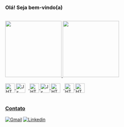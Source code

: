 ### Olá! Seja bem-vindo(a)

<br>
 <div>
  <a href="https://github.com/joaokalin">
  <img height="180em" src="https://github-readme-stats.vercel.app/api?username=joaokalin&show_icons=true&theme=radical&include_all_commits=true&count_private=true"/>
  <img height="180em" src="https://github-readme-stats.vercel.app/api/top-langs/?username=joaokalin&layout=compact&langs_count=6&theme=radical"/>
</div>


<br>
<div>
<img align="center" alt="HTML" height="30" width="30" src="https://icongr.am/devicon/csharp-original.svg?size=148&color=46006b">
<img align="center" alt="Js" height="30" width="30"  style='padding-right:10px;' src="https://icongr.am/devicon/javascript-original.svg?size=148&color=46006b">
<img align="center" alt="HTML" height="30" width="30" src="https://icongr.am/devicon/redis-original.svg?size=148&color=46006b">
<img align="center" alt="Js" height="30" width="30" src="https://icongr.am/devicon/postgresql-original.svg?size=148&color=46006b">
<img align="center" alt="HTML" height="30" width="30" style='padding-right:10px;' src="https://icongr.am/devicon/mongodb-original-wordmark.svg?size=148&color=46006b">
<img align="center" alt="HTML" height="30" width="30" src="https://www.vectorlogo.zone/logos/rabbitmq/rabbitmq-icon.svg">
<img align="center" alt="HTML" height="30" width="30" src="https://pics.freeicons.io/uploads/icons/png/625237101536207297-512.png">
</div>
<br>

### Contato

[![Gmail](https://img.shields.io/badge/Gmail-D14836?style=for-the-badge&logo=gmail&logoColor=white)](mailto:vasconcelosjoao438@gmail.com)
[![Linkedin](https://img.shields.io/badge/LinkedIn-0077B5?style=for-the-badge&logo=linkedin&logoColor=white)](https://www.linkedin.com/in/joao-paulo-backend/
)
